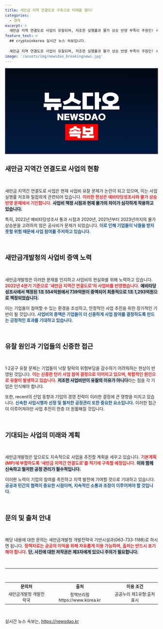 ```yaml
---
title: 새만금 지역 연결도로 구축으로 미래를 열다!
categories:
  - 경제
excerpt: >
  새만금 지역 연결도로 사업이 유찰되며, 저조한 실행률과 물가 상승 반영 부족이 주원인! 새로운 사업비 증액으로 재도전하지만, 기업들의 신중한 참여 결정은 여전히 변동 변수. 클릭하여 자세한 소식 알아보세요!
feature_text: >
  ## cryptoinkorea 실시간 뉴스 속보입니다.

  새만금 지역 연결도로 사업이 유찰되며, 저조한 실행률과 물가 상승 반영 부족이 주원인! 새로운 사업비 증액으로 재도전하지만, 기업들의 신중한 참여 결정은 여전히 변동 변수. 클릭하여 자세한 소식 알아보세요!
image: '/assets/img/newsdao_breakingnews.jpg'
---
```


<p><img src="/assets/img/newsdao_breakingnews.jpg" alt="cryptoinkorea 속보" /></p>

<h2 data-ke-size="size26">새만금 지역간 연결도로 사업의 현황</h2>

<p data-ke-size="size16">&nbsp;</p>

<p>새만금 지역간 연결도로 사업은 현재 사업비 유찰 문제가 논란이 되고 있으며, 이는 사업 실행률 저조와 밀접하게 관련되어 있습니다. <b><span style="color: #ee2323;">이러한 현상은 예비타당성조사와 물가 상승 반영 문제에서 기인합니다.</span></b> <b><span style="background-color: #21538527;">사업비 책정 시점과 현재 물가의 차이가 심각하게 작용하고 있습니다.</span></b>  </p>

<p>특히, 2022년 예비타당성조사 통과 시점과 2020년, 2021년부터 2023년까지의 물가상승분을 고려하지 않은 공사비가 문제가 되었습니다. <b><span style="color: #1a5490;">이로 인해 기업들이 낙찰을 받지 못할 위험 때문에 사업 참여를 주저하고 있습니다.</span></b> </p>

<p data-ke-size="size16">&nbsp;</p>

<h2 data-ke-size="size26">새만금개발청의 사업비 증액 노력</h2>

<p data-ke-size="size16">&nbsp;</p>

<p>새만금개발청은 이러한 문제를 인지하고 사업비의 현실화를 위해 노력하고 있습니다. <b><span style="color: #ee2323;">2022년 4분기 기준으로 ‘새만금 지역간 연결도로’의 사업비를 반영했습니다.</span></b> <b><span style="background-color: #21538527;">예비타당성조사에서 책정된 1조 554억원에서 739억원이 증액되어 최종적으로 1조 1,293억원으로 책정되었습니다.</span></b> </p>

<p>이는 기업들이 참여할 수 있는 환경을 조성하고, 안정적인 사업 추진을 위한 장기적인 기반이 될 것입니다. <b><span style="color: #1a5490;">사업비의 증액은 기업들이 더 신중하게 사업 참여를 결정하도록 만드는 긍정적인 효과를 기대하고 있습니다.</span></b> </p>

<p data-ke-size="size16">&nbsp;</p>

<h2 data-ke-size="size26">유찰 원인과 기업들의 신중한 접근</h2>

<p data-ke-size="size16">&nbsp;</p>

<p>1·2공구 유찰 문제는 기업들이 낙찰 탈락의 위험부담을 감수하기 어려워하는 현상이 반영된 것입니다. <b><span style="color: #ee2323;">이는 신중한 턴키 사업 참여 결정으로 이어지고 있으며, 복합적인 원인으로 유찰이 발생하고 있습니다.</span></b> <b><span style="background-color: #21538527;">저조한 사업비만이 유찰의 이유가 아니다</span></b>라는 점을 각 기업은 인식해야 합니다. </p>

<p>또한, recent의 산업 동향과 기업의 경영 전략이 이러한 결정에 큰 영향을 미치고 있습니다. <b><span style="color: #1a5490;">신속한 사업시행자 선정 및 철저한 공정관리 또한 중요한 요소입니다.</span></b> 이러한 접근이 이루어져야만 사업 추진이 한층 더 원활해질 것입니다.</p>

<p data-ke-size="size16">&nbsp;</p>

<h2 data-ke-size="size26">기대되는 사업의 미래와 계획</h2>

<p data-ke-size="size16">&nbsp;</p>

<p>새만금개발청은 앞으로도 지속적으로 사업을 추진할 계획을 세우고 있습니다. <b><span style="color: #ee2323;">기본계획(MP)에 부합하도록 ‘새만금 지역간 연결도로’를 적기에 구축할 예정입니다.</span></b> <b><span style="background-color: #21538527;">이와 함께 신속하고 철저한 공정 관리가 필수적입니다.</span></b> </p>

<p>이러한 노력이 기업의 참여를 촉진하고 지역 발전에 기여할 것으로 기대하고 있습니다. <b><span style="color: #1a5490;">공공과 민간의 협력이 중요한 시점이며, 지속적인 소통과 조정이 이루어져야 할 것입니다.</span></b> </p>

<p data-ke-size="size16">&nbsp;</p>

<h2 data-ke-size="size26">문의 및 출처 안내</h2>

<p data-ke-size="size16">&nbsp;</p>

<p>해당 내용에 대한 문의는 새만금개발청 개발전략국 기반시설과(063-733-1188)로 하시면 됩니다. <b><span style="color: #ee2323;">정책자료는 공공의 이익을 위해 자유롭게 이용 가능하며, 출처는 반드시 표기해야 합니다.</span></b> <b><span style="background-color: #21538527;">단, 사진에 대한 저작권은 제3자에게 있으니 주의가 필요합니다.</span></b> </p>

<p data-ke-size="size16">&nbsp;</p>

<hr>

<p data-ke-size="size16">&nbsp;</p> 

<table>
    <tr>
        <td style="text-align: center; height: 17px;"><b>문의처</b></td>
        <td style="text-align: center; height: 17px;"><b>출처</b></td>
        <td style="text-align: center; height: 17px;"><b>이용 조건</b></td>
    </tr>
    <tr>
        <td style="text-align: center; height: 17px;">새만금개발청 개발전략국</td>
        <td style="text-align: center; height: 17px;">정책브리핑 https://www.korea.kr</td>
        <td style="text-align: center; height: 17px;">공공누리 제1유형:출처표시</td>
    </tr>
</table> 

<p data-ke-size="size16">&nbsp;</p>
실시간 뉴스 속보는, <a href="https://newsdao.kr" rel="dofollow">https://newsdao.kr</a>


